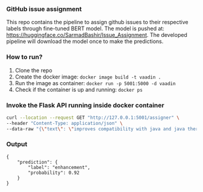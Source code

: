 ### GitHub issue assignment

This repo contains the pipeline to assign github issues to their respective labels through fine-tuned BERT model. The model is pushed at: https://huggingface.co/SarmadBashir/Issue_Assignment. The developed pipeline will download the model once to make the predictions.

### How to run?

1. Clone the repo
2. Create the docker image: `docker image build -t vaadin .`
3. Run the image as container: `docker run -p 5001:5000 -d vaadin`
4. Check if the container is up and running: `docker ps`

### Invoke the Flask API running inside docker container

``` bash
curl --location --request GET "http://127.0.0.1:5001/assigner" \
--header "Content-Type: application/json" \
--data-raw "{\"text\": \"improves compatibility with java and java there might also be other potentially important improvements in other versions\"}"
```
### Output
```
{
    "prediction": {
        "label": "enhancement",
        "probability": 0.92
    }
}
```
